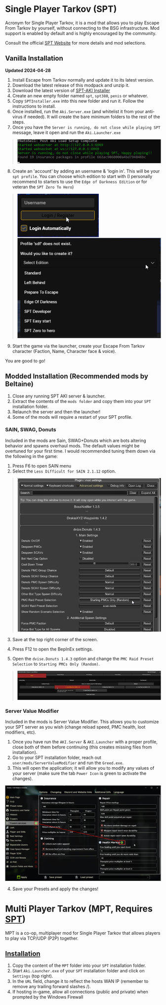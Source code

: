 # Single Player Tarkov (SPT)
Acronym for Single Player Tarkov, it is a mod that allows you to play Escape From Tarkov by yourself, without connecting to the BSG infrastructure. Mod support is enabled by default and is highly encouraged by the community.

Consult the official [SPT Website](https://hub.sp-tarkov.com/) for more details and mod selections.

## Vanilla Installation
**Updated 2024-04-28**

1. Install Escape from Tarkov normally and update it to its latest version.
2. Download the latest release of this modpack and unzip it.
3. Download the latest version of [SPT-AKI Installer](https://hub.sp-tarkov.com/)
4. Create an new empty folder named `spt`, `spt380`, `penis` or whatever.
5. Copy `SPTInstaller.exe` into this new folder and run it. Follow the instructions to install.
6. Once installed, run the `Aki.Server.exe` (and whitelist it from your anti-virus if needed). It will create the bare minimum folders to the rest of the steps.
7. Once you have the `Server is running, do not close while playing SPT` message, leave it open and run the `Aki.Launcher.exe`

> ![alt text](images/image-1.png)

8. Create an 'account' by adding an username & 'login in'. This will be your `spt profile`. You can choose which edition to start with (I personally recommend to starters to use the `Edge of Darkness Edition` or for veteran the `SPT Zero To Hero`)

> ![alt text](images/image-2.png)
> ![alt text](images/image-3.png)

9. Start the game via the launcher, create your Escape From Tarkov character (Faction, Name, Character face & voice).

You are good to go!

## Modded Installation (Recommended mods by Beltaine)
1. Close any running SPT AKI server & launcher.
2. Extract the contents of the `mods folder` and copy them into your `SPT` installation folder.
3. Relaunch the server and then the launcher!
4. Some of the mods will require a restart of your SPT profile.

### SAIN, SWAG, Donuts
Included in the mods are Sain, SWAG+Donuts which are bots altering behavior and spawns overhaul mods. The default values might be overtuned for your first time. I would recommended tuning them down via the following in the game:

1. Press F6 to open SAIN menu
2. Select the `Less Difficult for SAIN 2.1.12` option.

> ![alt text](images/image-4.png)

3. Save at the top right corner of the screen.

1. Press F12 to open the BepInEx settings.
2. Open the `dvise.Donuts 1.4.3` option and change the `PMC Raid Preset Selection` to `Starting PMCs Only (Random)`.

> ![alt text](images/image-5.png)

### Server Value Modifier
Included in the mods is Server Value Modifier. This allows you to customize your SPT server as you wish (change reload speed, PMC health, loot modifiers, etc).

1. Once you have run the `AKI.Server` & `AKI.Launcher` with a proper profile, close both of them before continuing (this creates missing files from installation).
2. Go to your SPT installation folder, reach out `user/mods/ServerValueModifier` and run the `Greed.exe`.
3. This will open the application; it will allow you to modify any values of your server (make sure the tab `Power Icon` is green to activate the changes).

![alt text](images/image-6.png)

4. Save your Presets and apply the changes!

# Multi Player Tarkov (MPT, Requires [SPT](#SPT))
MPT is a co-op, multiplayer mod for Single Player Tarkov that allows players to play via TCP/UDP (P2P) together. 

## [Installation](https://github.com/project-fika/fika-documentation?tab=readme-ov-file#client-using-port-forwarding)
1. Copy the content of the `MPT` folder into your `SPT` installation folder.
2. Start `Aki.Launcher.exe` of your `SPT` installation folder and click on `Settings` (top right).
3. In the `URL` field, change it to reflect the hosts WAN IP (remember to remove any trailing forward slashes /).
4. If hosting in-game, allow all connections (public and private) when prompted by the Windows Firewall